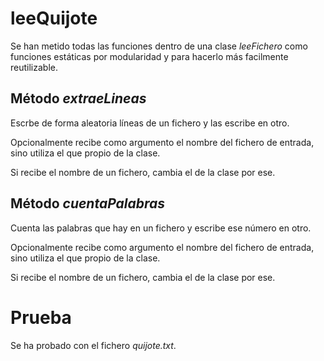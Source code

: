 # leeQuijote

Se han metido todas las funciones dentro de una clase _leeFichero_ como funciones estáticas por modularidad y para hacerlo más facilmente reutilizable.

## Método _extraeLineas_
Escrbe de forma aleatoria líneas de un fichero y las escribe en otro.

Opcionalmente recibe como argumento el nombre del fichero de entrada, sino utiliza el que propio de la clase. 

Si recibe el nombre de un fichero, cambia el de la clase por ese.

## Método _cuentaPalabras_
Cuenta las palabras que hay en un fichero y escribe ese número en otro.

Opcionalmente recibe como argumento el nombre del fichero de entrada, sino utiliza el que propio de la clase. 

Si recibe el nombre de un fichero, cambia el de la clase por ese.

# Prueba

Se ha probado con el fichero _quijote.txt_.
